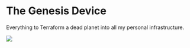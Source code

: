 # The Genesis Device

Everything to Terraform a dead planet into all my personal infrastructure.

![](https://thumbs.gfycat.com/QuickBronzeBeetle-size_restricted.gif)
